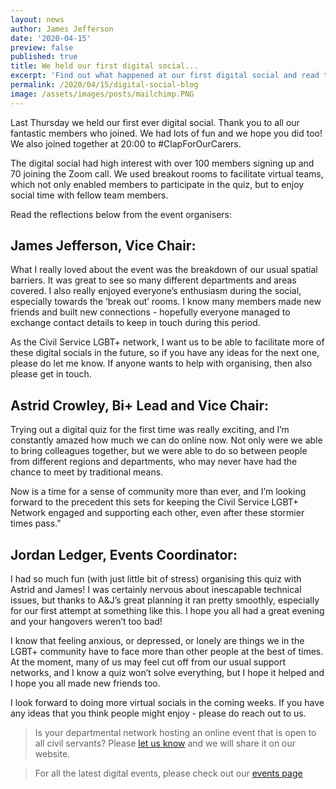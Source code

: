 ```yaml
---
layout: news
author: James Jefferson
date: '2020-04-15'
preview: false
published: true
title: We held our first digital social...
excerpt: 'Find out what happened at our first digital social and read the relections of the event organisers.'
permalink: /2020/04/15/digital-social-blog
image: /assets/images/posts/mailchimp.PNG
---
```


Last Thursday we held our first ever digital social. Thank you to all our fantastic members who joined. We had lots of fun and we hope you did too! We also joined together at 20:00 to #ClapForOurCarers. 

The digital social had high interest with over 100 members signing up and 70 joining the Zoom call. We used breakout rooms to facilitate virtual teams, which not only enabled members to participate in the quiz, but to enjoy social time with fellow team members. 

Read the reflections below from the event organisers: 

## James Jefferson, Vice Chair: 

What I really loved about the event was the breakdown of our usual spatial barriers. It was great to see so many different departments and areas covered. I also really enjoyed everyone’s enthusiasm during the social, especially towards the ‘break out’ rooms. I know many members made new friends and built new connections - hopefully everyone managed to exchange contact details to keep in touch during this period. 
 
As the Civil Service LGBT+ network, I want us to be able to facilitate more of these digital socials in the future, so if you have any ideas for the next one, please do let me know. If anyone wants to help with organising, then also please get in touch. 

## Astrid Crowley, Bi+ Lead and Vice Chair: 

Trying out a digital quiz for the first time was really exciting, and I’m constantly amazed how much we can do online now. Not only were we able to bring colleagues together, but we were able to do so between people from different regions and departments, who may never have had the chance to meet by traditional means. 

Now is a time for a sense of community more than ever, and I’m looking forward to the precedent this sets for keeping the Civil Service LGBT+ Network engaged and supporting each other, even after these stormier times pass.”


## Jordan Ledger, Events Coordinator: 

I had so much fun (with just little bit of stress) organising this quiz with Astrid and James! I was certainly nervous about inescapable technical issues, but thanks to A&J’s great planning it ran pretty smoothly, especially for our first attempt at something like this. I hope you all had a great evening and your hangovers weren’t too bad!

I know that feeling anxious, or depressed, or lonely are things we in the LGBT+ community have to face more than other people at the best of times. At the moment, many of us may feel cut off from our usual support networks, and I know a quiz won’t solve everything, but I hope it helped and I hope you all made new friends too.  

I look forward to doing more virtual socials in the coming weeks. If you have any ideas that you think people might enjoy - please do reach out to us.

>Is your departmental network hosting an online event that is open to all civil servants? Please [let us know](mailto:info@civilservice.lgbt) and we will share it on our website. 

>For all the latest digital events, please check out our [events page](https://www.civilservice.lgbt/events/) 
